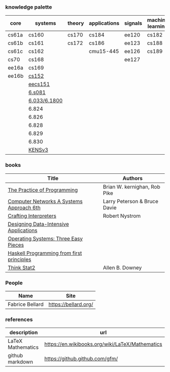 ### knowledge palette

| core  | systems | theory | applications | signals | machine learning | data science | math     |
| ----- | ------- | ------ | ------------ | ------- | ---------------- | ------------ | -------- |
| cs61a | cs160   | cs170  | cs184        | ee120   | cs182            | data8        | math1a   |
| cs61b | cs161   | cs172  | cs186        | ee123   | cs188            | [data100](notes/ucb_data100.md)      | math1b   |
| cs61c | cs162   |        | cmu15-445    | ee126   | cs189            |              | math53   |
| cs70  | cs168   |        |              | ee127   |                  |              | math54   |
| ee16a | cs169   |        |              |         |                  |              | math55   |
| ee16b | [cs152](notes/ucb_cs152.md)   |        |              |         |                  |              | math110  |
|       | [eecs151](notes/ucb_eecs151.md) |        |              |         |                  |              | math128a |
|       | [6.s081](notes/mit_6.s081.md)  |        |              |         |                  |              |          |
|       | [6.033/6.1800](notes/mit_6.1800.md)   |        |              |         |                  |              | math113  |
|       | 6.824   |        |              |         |                  |              | math104  |
|       | 6.826   |        |              |         |                  |              |          |
|       | 6.828   |        |              |         |                  |              | math185  |
|       | 6.829   |        |              |         |                  |              |          |
|       | 6.830   |        |              |         |                  |              |          |
|       | [KENSv3](https://github.com/ANLAB-KAIST/KENSv3/wiki/Getting-Started:-CLI-(macOS))        |        |              |         |                  |              |          |

### books
| Title | Authors |
| ---- | ---- |
| [The Practice of Programming](notes/book_TPP.md) | Brian W. kernighan, Rob Pike |
| [Computer Networks A Systems Approach 6th](notes/book_CNASA.md) | Larry Peterson & Bruce Davie |
| [Crafting Interpreters](notes/book_CraftingInterpreters.md) | Robert Nystrom |
| [Designing Data-Intensive Applications](notes/book_DDIA.md) | |
| [Operating Systems: Three Easy Pieces](notes/book_OSTEP.md) | |
| [Haskell Programming from first principles](notes/book_Haskell.md) | |
| [Think Stat2](https://github.com/AllenDowney/ThinkStats2) | Allen B. Downey |

### People
| Name | Site |
| ---- | ---- |
| Fabrice Bellard | https://bellard.org/ |

### references


| description       | url                                             |
| ----------------- | ----------------------------------------------- |
| LaTeX Mathematics | https://en.wikibooks.org/wiki/LaTeX/Mathematics |
| github markdown   | https://github.github.com/gfm/                  |

